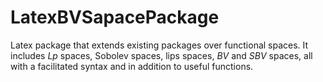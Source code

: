 # LatexBVSapacePackage

Latex package that extends existing packages over functional spaces. 
It includes $Lp$ spaces, Sobolev spaces, lips spaces, $BV$ and $SBV$ spaces, 
all with a facilitated syntax and in addition to useful functions.
